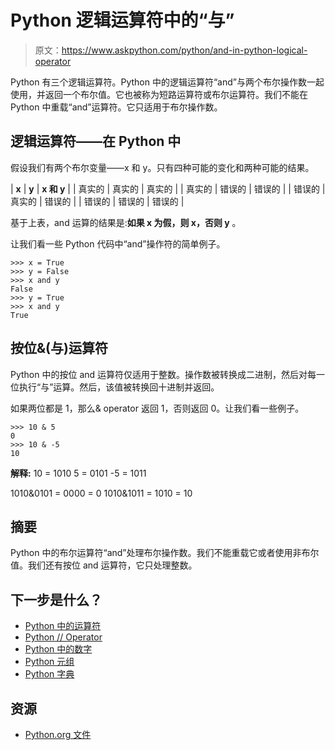 # Python 逻辑运算符中的“与”

> 原文：<https://www.askpython.com/python/and-in-python-logical-operator>

Python 有三个逻辑运算符。Python 中的逻辑运算符“and”与两个布尔操作数一起使用，并返回一个布尔值。它也被称为短路运算符或布尔运算符。我们不能在 Python 中重载“and”运算符。它只适用于布尔操作数。

## 逻辑运算符——在 Python 中

假设我们有两个布尔变量——x 和 y。只有四种可能的变化和两种可能的结果。

| **x** | **y** | **x 和 y** |
| 真实的 | 真实的 | 真实的 |
| 真实的 | 错误的 | 错误的 |
| 错误的 | 真实的 | 错误的 |
| 错误的 | 错误的 | 错误的 |

基于上表，and 运算的结果是:**如果 x 为假，则 x，否则 y** 。

让我们看一些 Python 代码中“and”操作符的简单例子。

```
>>> x = True
>>> y = False
>>> x and y
False
>>> y = True
>>> x and y
True

```

## 按位&(与)运算符

Python 中的按位 and 运算符仅适用于整数。操作数被转换成二进制，然后对每一位执行“与”运算。然后，该值被转换回十进制并返回。

如果两位都是 1，那么& operator 返回 1，否则返回 0。让我们看一些例子。

```
>>> 10 & 5
0
>>> 10 & -5
10

```

**解释:** 
10 = 1010
5 = 0101
-5 = 1011

1010&0101 = 0000 = 0
1010&1011 = 1010 = 10

## 摘要

Python 中的布尔运算符“and”处理布尔操作数。我们不能重载它或者使用非布尔值。我们还有按位 and 运算符，它只处理整数。

## 下一步是什么？

*   [Python 中的运算符](https://www.askpython.com/python/python-operators)
*   [Python // Operator](https://www.askpython.com/python/python-floor-division-double-slash-operator)
*   [Python 中的数字](https://www.askpython.com/python/python-numbers)
*   [Python 元组](https://www.askpython.com/python/tuple/python-tuple)
*   [Python 字典](https://www.askpython.com/python/dictionary/python-dictionary-dict-tutorial)

## 资源

*   [Python.org 文件](https://docs.python.org/3/library/stdtypes.html#boolean-operations-and-or-not)